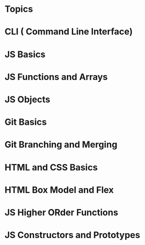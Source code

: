 # Topics

# CLI ( Command Line Interface)
# JS Basics
# JS Functions and Arrays
# JS Objects
# Git Basics
# Git Branching and Merging
# HTML and CSS Basics
# HTML Box Model and Flex
# JS Higher ORder Functions
# JS Constructors and Prototypes